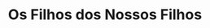 ---
Numero: 210
title: Os Filhos dos Nossos Filhos
Autor: Clifford D Simak
Co-autor: 
Ano-de-Publicacao: 1974
Titulo-original: "Our Childrens Children"
Tradutor: Eurico da Fonseca
Co-tradutor: 
Ano-de-edicao: 1974
alias: Clifford-D-Simak
Autor2-alias: 
Tradutor1-alias: Eurico-da-Fonseca
Tradutor2-alias: 
Titulo-link: 210-Os-Filhos-dos-Nossos-Filhos
Capa: Lima de Freitas
pags: 207
Capa-link: Lima-de-Freitas
---